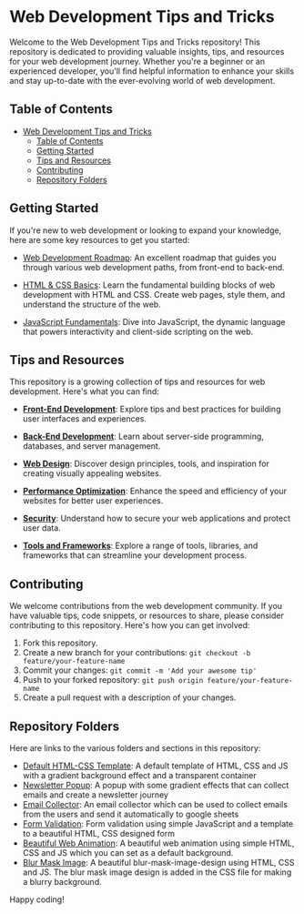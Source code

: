 # Web Development Tips and Tricks

Welcome to the Web Development Tips and Tricks repository! This repository is dedicated to providing valuable insights, tips, and resources for your web development journey. Whether you're a beginner or an experienced developer, you'll find helpful information to enhance your skills and stay up-to-date with the ever-evolving world of web development.

## Table of Contents

- [Web Development Tips and Tricks](#web-development-tips-and-tricks)
  - [Table of Contents](#table-of-contents)
  - [Getting Started](#getting-started)
  - [Tips and Resources](#tips-and-resources)
  - [Contributing](#contributing)
  - [Repository Folders](#repository-folders)

## Getting Started

If you're new to web development or looking to expand your knowledge, here are some key resources to get you started:

- [Web Development Roadmap](#): An excellent roadmap that guides you through various web development paths, from front-end to back-end.

- [HTML & CSS Basics](#): Learn the fundamental building blocks of web development with HTML and CSS. Create web pages, style them, and understand the structure of the web.

- [JavaScript Fundamentals](#): Dive into JavaScript, the dynamic language that powers interactivity and client-side scripting on the web.

## Tips and Resources

This repository is a growing collection of tips and resources for web development. Here's what you can find:

- [**Front-End Development**](#): Explore tips and best practices for building user interfaces and experiences.

- [**Back-End Development**](#): Learn about server-side programming, databases, and server management.

- [**Web Design**](#): Discover design principles, tools, and inspiration for creating visually appealing websites.

- [**Performance Optimization**](#): Enhance the speed and efficiency of your websites for better user experiences.

- [**Security**](#): Understand how to secure your web applications and protect user data.

- [**Tools and Frameworks**](#): Explore a range of tools, libraries, and frameworks that can streamline your development process.

## Contributing

We welcome contributions from the web development community. If you have valuable tips, code snippets, or resources to share, please consider contributing to this repository. Here's how you can get involved:

1. Fork this repository.
2. Create a new branch for your contributions: `git checkout -b feature/your-feature-name`
3. Commit your changes: `git commit -m 'Add your awesome tip'`
4. Push to your forked repository: `git push origin feature/your-feature-name`
5. Create a pull request with a description of your changes.

## Repository Folders

Here are links to the various folders and sections in this repository:

- [Default HTML-CSS Template](./01-default-HTML-CSS-template/): A default template of HTML, CSS and JS with a gradient background effect and a transparent container
- [Newsletter Popup](./02-popup-newsletter/): A popup with some gradient effects that can collect emails and create a newsletter journey
- [Email Collector](./03-email-collector/): An email collector which can be used to collect emails from the users and send it automatically to google sheets
- [Form Validation](./04-form-validator/): Form validation using simple JavaScript and a template to a beautiful HTML, CSS designed form
- [Beautiful Web Animation](./05-web-animation/): A beautiful web animation using simple HTML, CSS and JS which you can set as a default background.
- [Blur Mask Image](./06-blur-mask-design/): A beautiful blur-mask-image-design using HTML, CSS and JS. The blur mask image design is added in the CSS file for making a blurry background.

Happy coding!
